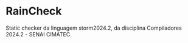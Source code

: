 # RainCheck

Static checker da linguagem storm2024.2, da disciplina Compiladores 2024.2 - SENAI CIMATEC.
